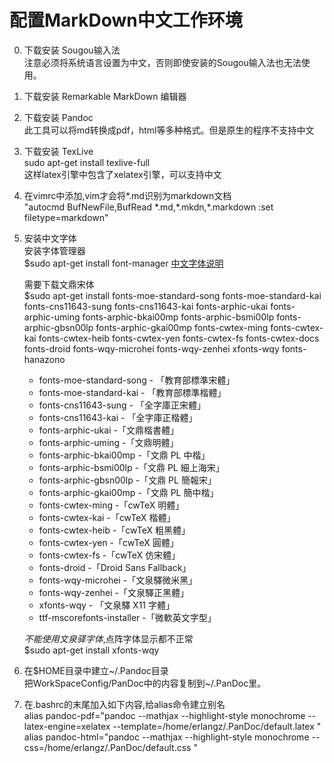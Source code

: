 # 配置MarkDown中文工作环境
0.  下载安装 Sougou输入法  
   	注意必须将系统语言设置为中文，否则即使安装的Sougou输入法也无法使用。
1. 	下载安装 Remarkable MarkDown 编辑器
2. 	下载安装 Pandoc  
   	此工具可以将md转换成pdf，html等多种格式。但是原生的程序不支持中文
3. 	下载安装 TexLive  
   	sudo apt-get install texlive-full  
   	这样latex引擎中包含了xelatex引擎，可以支持中文  
4. 	在vimrc中添加,vim才会将\*.md识别为markdown文档  
   	"autocmd BufNewFile,BufRead \*.md,\*.mkdn,\*.markdown :set filetype=markdown"
5. 	安装中文字体  
	安装字体管理器  
   	$sudo apt-get install font-manager [中文字体说明](https://wiki.ubuntu.com.cn/%E5%85%8D%E8%B4%B9%E4%B8%AD%E6%96%87%E5%AD%97%E4%BD%93)

   	需要下载文鼎宋体  
   	$sudo apt-get install fonts-moe-standard-song fonts-moe-standard-kai fonts-cns11643-sung fonts-cns11643-kai fonts-arphic-ukai fonts-arphic-uming fonts-arphic-bkai00mp fonts-arphic-bsmi00lp fonts-arphic-gbsn00lp fonts-arphic-gkai00mp fonts-cwtex-ming fonts-cwtex-kai fonts-cwtex-heib fonts-cwtex-yen fonts-cwtex-fs fonts-cwtex-docs fonts-droid fonts-wqy-microhei fonts-wqy-zenhei xfonts-wqy fonts-hanazono
	- fonts-moe-standard-song - 「教育部標準宋體」
	- fonts-moe-standard-kai - 「教育部標準楷體」
	- fonts-cns11643-sung - 「全字庫正宋體」
	- fonts-cns11643-kai - 「全字庫正楷體」
	- fonts-arphic-ukai -「文鼎楷書體」
	- fonts-arphic-uming -「文鼎明體」
	- fonts-arphic-bkai00mp -「文鼎 PL 中楷」
	- fonts-arphic-bsmi00lp -「文鼎 PL 細上海宋」
	- fonts-arphic-gbsn00lp -「文鼎 PL 簡報宋」
	- fonts-arphic-gkai00mp -「文鼎 PL 簡中楷」
	- fonts-cwtex-ming -「cwTeX 明體」
	- fonts-cwtex-kai -「cwTeX 楷體」
	- fonts-cwtex-heib -「cwTeX 粗黑體」
	- fonts-cwtex-yen -「cwTeX 圓體」
	- fonts-cwtex-fs -「cwTeX 仿宋體」
	- fonts-droid -「Droid Sans Fallback」
	- fonts-wqy-microhei -「文泉驛微米黑」
	- fonts-wqy-zenhei -「文泉驛正黑體」
	- xfonts-wqy - 「文泉驛 X11 字體」
	- ttf-mscorefonts-installer -「微軟英文字型」

   	*不能使用文泉驿字体*,点阵字体显示都不正常  
    $sudo apt-get install xfonts-wqy
6. 	在$HOME目录中建立~/.Pandoc目录  
    把WorkSpaceConfig/PanDoc中的内容复制到~/.PanDoc里。
7. 	在.bashrc的末尾加入如下内容,给alias命令建立别名  
	alias pandoc-pdf="pandoc --mathjax --highlight-style monochrome --latex-engine=xelatex --template=/home/erlangz/.PanDoc/default.latex "  
	alias pandoc-html="pandoc --mathjax --highlight-style monochrome --css=/home/erlangz/.PanDoc/default.css "
